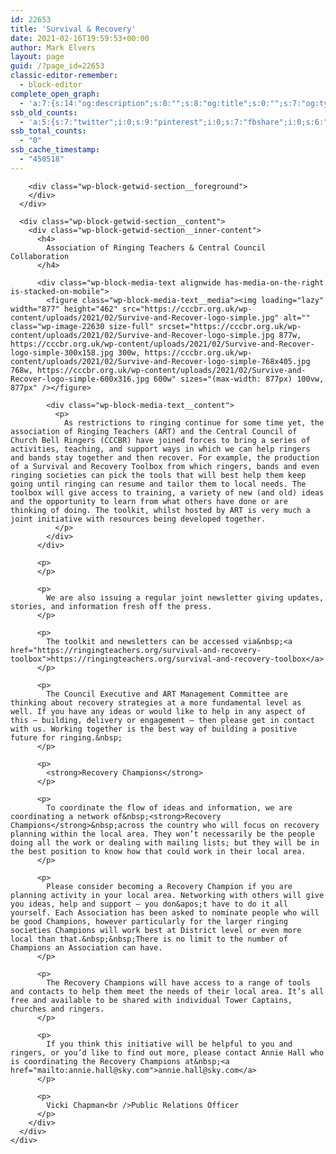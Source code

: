 ```yaml
---
id: 22653
title: 'Survival & Recovery'
date: 2021-02-16T19:59:53+00:00
author: Mark Elvers
layout: page
guid: /?page_id=22653
classic-editor-remember:
  - block-editor
complete_open_graph:
  - 'a:7:{s:14:"og:description";s:0:"";s:8:"og:title";s:0:"";s:7:"og:type";s:0:"";s:12:"twitter:card";s:7:"summary";s:15:"twitter:creator";s:0:"";s:19:"twitter:description";s:0:"";s:8:"og:image";s:0:"";}'
ssb_old_counts:
  - 'a:5:{s:7:"twitter";i:0;s:9:"pinterest";i:0;s:7:"fbshare";i:0;s:6:"reddit";i:0;s:6:"tumblr";N;}'
ssb_total_counts:
  - "0"
ssb_cache_timestamp:
  - "450518"
---
```

<div class="wp-block-getwid-section">
  <div class="wp-block-getwid-section__wrapper">
    <div class="wp-block-getwid-section__inner-wrapper">
      <div class="wp-block-getwid-section__background-holder">
        <div class="wp-block-getwid-section__background">
        </div>
        
        <div class="wp-block-getwid-section__foreground">
        </div>
      </div>
      
      <div class="wp-block-getwid-section__content">
        <div class="wp-block-getwid-section__inner-content">
          <h4>
            Association of Ringing Teachers & Central Council Collaboration
          </h4>
          
          <div class="wp-block-media-text alignwide has-media-on-the-right is-stacked-on-mobile">
            <figure class="wp-block-media-text__media"><img loading="lazy" width="877" height="462" src="https://cccbr.org.uk/wp-content/uploads/2021/02/Survive-and-Recover-logo-simple.jpg" alt="" class="wp-image-22630 size-full" srcset="https://cccbr.org.uk/wp-content/uploads/2021/02/Survive-and-Recover-logo-simple.jpg 877w, https://cccbr.org.uk/wp-content/uploads/2021/02/Survive-and-Recover-logo-simple-300x158.jpg 300w, https://cccbr.org.uk/wp-content/uploads/2021/02/Survive-and-Recover-logo-simple-768x405.jpg 768w, https://cccbr.org.uk/wp-content/uploads/2021/02/Survive-and-Recover-logo-simple-600x316.jpg 600w" sizes="(max-width: 877px) 100vw, 877px" /></figure>
            
            <div class="wp-block-media-text__content">
              <p>
                As restrictions to ringing continue for some time yet, the association of Ringing Teachers (ART) and the Central Council of Church Bell Ringers (CCCBR) have joined forces to bring a series of activities, teaching, and support ways in which we can help ringers and bands stay together and then recover. For example, the production of a Survival and Recovery Toolbox from which ringers, bands and even ringing societies can pick the tools that will best help them keep going until ringing can resume and tailor them to local needs. The toolbox will give access to training, a variety of new (and old) ideas and the opportunity to learn from what others have done or are thinking of doing. The toolkit, whilst hosted by ART is very much a joint initiative with resources being developed together. 
              </p>
            </div>
          </div>
          
          <p>
          </p>
          
          <p>
            We are also issuing a regular joint newsletter giving updates, stories, and information fresh off the press.
          </p>
          
          <p>
            The toolkit and newsletters can be accessed via&nbsp;<a href="https://ringingteachers.org/survival-and-recovery-toolbox">https://ringingteachers.org/survival-and-recovery-toolbox</a>
          </p>
          
          <p>
            The Council Executive and ART Management Committee are thinking about recovery strategies at a more fundamental level as well. If you have any ideas or would like to help in any aspect of this – building, delivery or engagement – then please get in contact with us. Working together is the best way of building a positive future for ringing.&nbsp;
          </p>
          
          <p>
            <strong>Recovery Champions</strong>
          </p>
          
          <p>
            To coordinate the flow of ideas and information, we are coordinating a network of&nbsp;<strong>Recovery Champions</strong>&nbsp;across the country who will focus on recovery planning within the local area. They won’t necessarily be the people doing all the work or dealing with mailing lists; but they will be in the best position to know how that could work in their local area.
          </p>
          
          <p>
            Please consider becoming a Recovery Champion if you are planning activity in your local area. Networking with others will give you ideas, help and support – you don&apos;t have to do it all yourself. Each Association has been asked to nominate people who will be good Champions, however particularly for the larger ringing societies Champions will work best at District level or even more local than that.&nbsp;&nbsp;There is no limit to the number of Champions an Association can have.
          </p>
          
          <p>
            The Recovery Champions will have access to a range of tools and contacts to help them meet the needs of their local area. It’s all free and available to be shared with individual Tower Captains, churches and ringers.
          </p>
          
          <p>
            If you think this initiative will be helpful to you and ringers, or you’d like to find out more, please contact Annie Hall who is coordinating the Recovery Champions at&nbsp;<a href="mailto:annie.hall@sky.com">annie.hall@sky.com</a>
          </p>
          
          <p>
            Vicki Chapman<br />Public Relations Officer
          </p>
        </div>
      </div>
    </div>
  </div>
</div>
